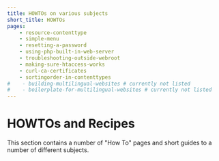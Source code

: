 ```yaml
---
title: HOWTOs on various subjects
short_title: HOWTOs
pages:
    - resource-contenttype
    - simple-menu
    - resetting-a-password
    - using-php-built-in-web-server
    - troubleshooting-outside-webroot
    - making-sure-htaccess-works
    - curl-ca-certificates
    - sortingorder-in-contenttypes
#    - building-multilingual-websites # currently not listed
#    - boilerplate-for-multilingual-websites # currently not listed
---
```

HOWTOs and Recipes
===================

This section contains a number of "How To" pages and short guides to a number
of different subjects.

